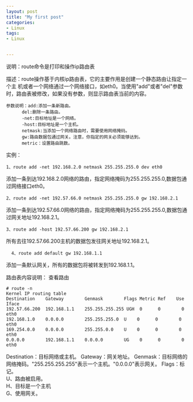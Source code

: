 ```yaml
---
layout: post
title: "My first post"
categories:
- Linux
tags:
- Linux


---
```


说明：route命令是打印和操作ip路由表

描述：route操作基于内核ip路由表，它的主要作用是创建一个静态路由让指定一个主 机或者一个网络通过一个网络接口，如eth0。当使用"add"或者"del"参数时，路由表被修改，如果没有参数，则显示路由表当前的内容。

	参数说明：add:添加一条新路由。
          del:删除一条路由。
          -net:目标地址是一个网络。
          -host:目标地址是一个主机。
          netmask:当添加一个网络路由时，需要使用网络掩码。
          gw:路由数据包通过网关。注意，你指定的网关必须能够达到。
          metric：设置路由跳数。

实例：

	1、route add -net 192.168.2.0 netmask 255.255.255.0 dev eth0
添加一条到达192.168.2.0网络的路由，指定网络掩码为255.255.255.0,数据包通过网络接口eth0。

	2、route add -net 192.57.66.0 netmask 255.255.255.0 gw 192.168.2.1
添加一条到达192.57.66.0网络的路由，指定网络掩码为255.255.255.0,数据包通过网关地址192.168.2.1。

	3、route add -host 192.57.66.200 gw 192.168.2.1
所有去往192.57.66.200主机的数据包发往网关地址192.168.2.1。

      4、route add default gw 192.168.1.1
添加一条默认网关，所有的数据包将被转发到192.168.1.1。

路由表内容说明：
查看路由

	# route -n	
	Kernel IP routing table		
	Destination    Gateway        Genmask        Flags Metric Ref    Use Iface	
	192.57.66.200  192.168.1.1    255.255.255.255 UGH  0      0        0 eth0	
	192.168.1.0    0.0.0.0        255.255.255.0  U    0      0        0 eth0	
	169.254.0.0    0.0.0.0        255.255.0.0    U    0      0        0 eth0	
	0.0.0.0        192.168.1.1    0.0.0.0        UG    0      0        0 eth0	

Destination：目标网络或主机。
Gateway：网关地址。
Genmask：目标网络的网络掩码。"255.255.255.255"表示一个主机。"0.0.0.0"表示网关。
Flags：标记。	
      U、路由被启用。	
      H、目标是一个主机		
      G、使用网关。	
